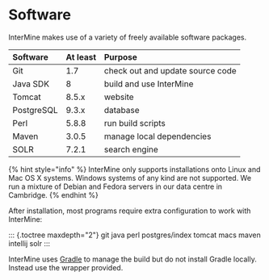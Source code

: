# Software

InterMine makes use of a variety of freely available software packages.

| Software | At least | Purpose |
| :--- | :--- | :--- |
| Git | 1.7 | check out and update source code |
| Java SDK | 8 | build and use InterMine |
| Tomcat | 8.5.x | website |
| PostgreSQL | 9.3.x | database |
| Perl | 5.8.8 | run build scripts |
| Maven | 3.0.5 | manage local dependencies |
| SOLR | 7.2.1 | search engine |

{% hint style="info" %}
InterMine only supports installations onto Linux and Mac OS X systems. Windows systems of any kind are not supported. We run a mixture of Debian and Fedora servers in our data centre in Cambridge.
{% endhint %}

After installation, most programs require extra configuration to work with InterMine:

::: {.toctree maxdepth="2"} git java perl postgres/index tomcat macs maven intellij solr :::

InterMine uses [Gradle](gradle/index.md) to manage the build but do not install Gradle locally. Instead use the wrapper provided.

